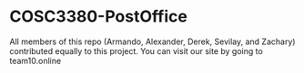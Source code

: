 # COSC3380-PostOffice
All members of this repo (Armando, Alexander, Derek, Sevilay, and Zachary) contributed equally to this project. You can visit our site by going to team10.online 
